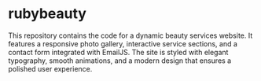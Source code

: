 # rubybeauty
This repository contains the code for a dynamic beauty services website. It features a responsive photo gallery, interactive service sections, and a contact form integrated with EmailJS. The site is styled with elegant typography, smooth animations, and a modern design that ensures a polished user experience.
